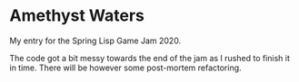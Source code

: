 # Amethyst Waters

My entry for the Spring Lisp Game Jam 2020.

The code got a bit messy towards the end of the jam as I rushed to finish it in time. There will be however some post-mortem refactoring.

